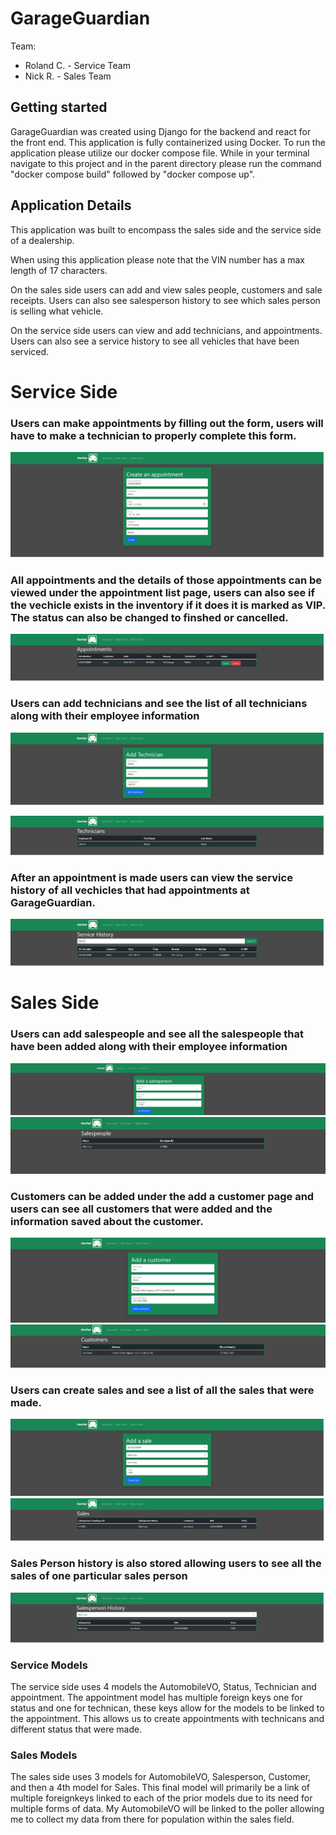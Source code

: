 # GarageGuardian

Team:

* Roland C. - Service Team
* Nick R. -  Sales Team


## Getting started

GarageGuardian was created using Django for the backend and react for the front end. This application is fully containerized using Docker. To run the application please utilize our docker compose file. While in your terminal navigate to this project and in the parent directory please run the command "docker compose build" followed by "docker compose up".


## Application Details


This application was built to encompass the sales side and the service side of a dealership.


When using this application please note that the VIN number has a max length of 17 characters.


On the sales side users can add and view sales people, customers and sale receipts. Users can also see salesperson history to see which sales person is selling what vehicle.


On the service side users can view and add technicians, and appointments. Users can also see a service history to see all vehicles that have been serviced.




# Service Side


<h3> Users can make appointments by filling out the form, users will have to make a technician to properly complete this form. </h3>

![alternate text](images/service/MakeAppointment.png)


<h3> All appointments and the details of those appointments can be viewed under the appointment list page, users can also see if the vechicle exists in the inventory if it does it is marked as VIP. The status can also be changed to finshed or cancelled. </h3>

![alternate text](images/service/AppointmentList.png)


<h3> Users can add technicians and see the list of all technicians along with their employee information </h3>

![alternate text](images/service/Technician.png)

![alternate text](images/service/TechnicianList.png)



<h3> After an appointment is made users can view the service history of all vechicles that had appointments at GarageGuardian. </h3>

![alternate text](images/service/ServiceHistory.png)





# Sales Side

<h3> Users can add salespeople and see all the salespeople that have been added along with their employee information </h3>

![alternate text](images/sales/SalesPerson.png)
![alternate text](images/sales/SalesPeople.png)

<h3> Customers can be added under the add a customer page and users can see all customers that were added and the information saved about the customer.  </h3>

![alternate text](images/sales/Customer.png)
![alternate text](images/sales/Customers.png)

<h3> Users can create sales and see a list of all the sales that were made. </h3>

![alternate text](images/sales/Sale.png)
![alternate text](images/sales/SaleHistory.png)


<h3> Sales Person history is also stored allowing users to see all the sales of one particular sales person </h3>

![alternate text](images/sales/SalesPersonHistory.png)




### Service Models



The service side uses 4 models the AutomobileVO, Status, Technician and appointment. The appointment model has multiple foreign keys one for status and one for technican, these keys allow for the models to be linked to the appointment. This allows us to create appointments with technicans and different status that were made.   

### Sales Models

The sales side uses 3 models for AutomobileVO, Salesperson, Customer, and then a 4th model for Sales. This final model will primarily be a link of multiple foreignkeys linked to each of the prior models due to its need for multiple forms of data. My AutomobileVO will be linked to the poller allowing me to collect my data from there for population within the sales field.
